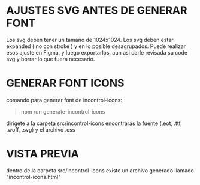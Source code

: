 # AJUSTES SVG ANTES DE GENERAR FONT
Los svg deben tener un tamaño de 1024x1024.
Los svg deben estar expanded ( no con stroke ) y en lo posible desagrupados.
Puede realizar esos ajuste en Figma, y luego exportarlos, aun asi darle revisada su code svg y borrar lo que fuera necesario.

# GENERAR FONT ICONS
comando para generar font de incontrol-icons: 

> npm run generate-incontrol-icons

dirigete a la carpeta src/incontrol-icons
encontrarás la fuente (.eot, .ttf, .woff, .svg) y el archivo .css

# VISTA PREVIA
dentro de la carpeta src/incontrol-icons
existe un archivo generado llamado "incontrol-icons.html"
